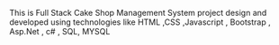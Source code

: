This is Full Stack Cake Shop Management System project design and developed using technologies like HTML ,CSS ,Javascript , Bootstrap , Asp.Net , c# , SQL, MYSQL
